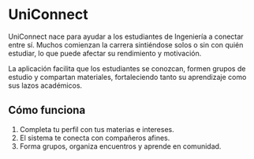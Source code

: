 # UniConnect

UniConnect nace para ayudar a los estudiantes de Ingeniería a conectar entre sí. 
Muchos comienzan la carrera sintiéndose solos o sin con quién estudiar, lo que puede afectar su rendimiento y motivación.

La aplicación facilita que los estudiantes se conozcan, formen grupos de estudio y compartan materiales, fortaleciendo tanto su aprendizaje como sus lazos académicos.



## Cómo funciona

1. Completa tu perfil con tus materias e intereses.
2. El sistema te conecta con compañeros afines.
3. Forma grupos, organiza encuentros y aprende en comunidad.
